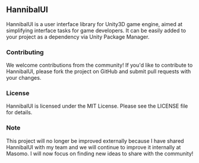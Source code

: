 ## HannibalUI
HannibalUI is a user interface library for Unity3D game engine, aimed at simplifying interface tasks for game developers. It can be easily added to your project as a dependency via Unity Package Manager.

### Contributing
We welcome contributions from the community! If you'd like to contribute to HannibalUI, please fork the project on GitHub and submit pull requests with your changes.

### License
HannibalUI is licensed under the MIT License. Please see the LICENSE file for details.

### Note

This project will no longer be improved externally because I have shared HannibalUI with my team and we will continue to improve it internally at Masomo. I will now focus on finding new ideas to share with the community!
